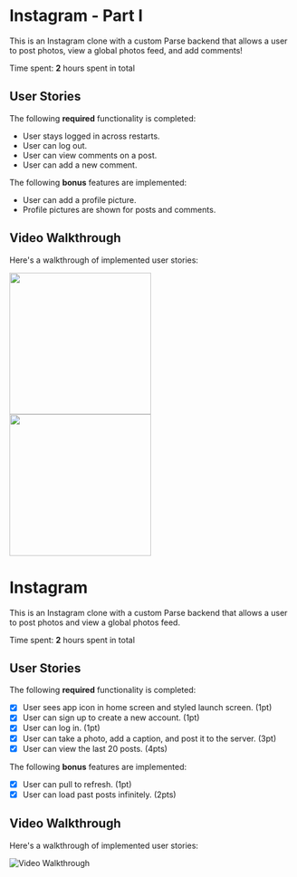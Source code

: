 # Instagram - Part I

This is an Instagram clone with a custom Parse backend that allows a user to post photos, view a global photos feed, and add comments!

Time spent: **2** hours spent in total

## User Stories

The following **required** functionality is completed:

- User stays logged in across restarts.
- User can log out. 
- User can view comments on a post. 
- User can add a new comment. 

The following **bonus** features are implemented:

- User can add a profile picture. 
- Profile pictures are shown for posts and comments.

## Video Walkthrough

Here's a walkthrough of implemented user stories:

<img src="http://g.recordit.co/tWY0K5lop4.gif" width=250><br>
<img src="http://g.recordit.co/ANCY9ow5HE.gif" width=250><br>

# Instagram

This is an Instagram clone with a custom Parse backend that allows a user to post photos and view a global photos feed.

Time spent: **2** hours spent in total

## User Stories

The following **required** functionality is completed:

- [x] User sees app icon in home screen and styled launch screen. (1pt)
- [x] User can sign up to create a new account. (1pt)
- [x] User can log in. (1pt)
- [x] User can take a photo, add a caption, and post it to the server. (3pt)
- [x] User can view the last 20 posts. (4pts)

The following **bonus** features are implemented:

- [x] User can pull to refresh. (1pt)
- [x] User can load past posts infinitely. (2pts)

## Video Walkthrough

Here's a walkthrough of implemented user stories:

<img src='http://g.recordit.co/tnO2XviHXh.gif' title='Video Walkthrough' width='' alt='Video Walkthrough' />

